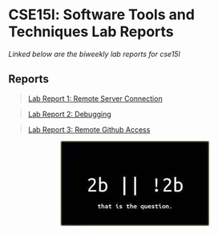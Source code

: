 # CSE15l: Software Tools and Techniques Lab Reports

*Linked below are the biweekly lab reports for cse15l*

## Reports


>[Lab Report 1: Remote Server Connection](https://jdweak.github.io/cse15l-lab-reports/lab-report-1-week-2.html)

>[Lab Report 2: Debugging](https://jdweak.github.io/cse15l-lab-reports/lab-report-2-week-4.html)

>[Lab Report 3: Remote Github Access](https://jdweak.github.io/cse15l-lab-reports/lab-report-3-week-6.html)

<p align="center">
  <img src="images/2b.jfif"/>
</p>
